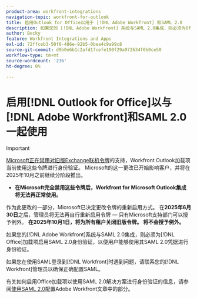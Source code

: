 ```yaml
---
product-area: workfront-integrations
navigation-topic: workfront-for-outlook
title: 启用Outlook for Office以用于 [!DNL Adobe Workfront] 和SAML 2.0
description: 如果您的 [!DNL Adobe Workfront] 系统与SAML 2.0集成，则必须为Office加载项启用SAML 2.0身份验证，以便用户能够使用其SAML 2.0凭据进行身份验证。
author: Becky
feature: Workfront Integrations and Apps
exl-id: 72ffceb3-50f0-486e-92b5-0bea4c9a99c8
source-git-commit: d9b0e6b1c2afd17cefe190f29a072634f0b0ce50
workflow-type: tm+mt
source-wordcount: '236'
ht-degree: 0%

---
```


# 启用[!DNL Outlook for Office]以与[!DNL Adobe Workfront]和SAML 2.0一起使用

>[!IMPORTANT]
>
>[Microsoft正在禁用对旧版Exchange联机令牌](https://learn.microsoft.com/en-us/office/dev/add-ins/outlook/faq-nested-app-auth-outlook-legacy-tokens)的支持，Workfront Outlook加载项当前使用这些令牌进行身份验证。 Microsoft的这一更改已开始影响客户，并将在2025年10月之前继续分阶段推出。
>
>* **在Microsoft完全禁用这些令牌后，Workfront for Microsoft Outlook集成将无法再正常使用。**
>
>作为此更改的一部分，Microsoft已决定更改令牌的重新启用方式。 在&#x200B;**2025年6月30日**&#x200B;之后，管理员将无法再自行重新启用令牌 — 只有Microsoft支持部门可以授予例外。 **在2025年10月1日，将为所有租户关闭旧版令牌。 将不会授予例外。**

如果您的[!DNL Adobe Workfront]系统与SAML 2.0集成，则必须为[!DNL Office]加载项启用SAML 2.0身份验证，以便用户能够使用其SAML 2.0凭据进行身份验证。

如果您在使用SAML登录到[!DNL Workfront]时遇到问题，请联系您的[!DNL Workfront]管理员以确保正确配置SAML。

有关如何启用Office加载项以使用SAML 2.0解决方案进行身份验证的信息，请参阅[使用SAML 2.0](../../administration-and-setup/add-users/single-sign-on/configure-workfront-saml-2.md)配置Adobe Workfront文章中的部分。
